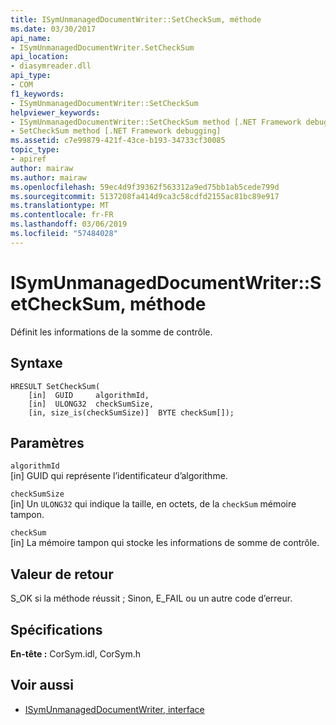 ```yaml
---
title: ISymUnmanagedDocumentWriter::SetCheckSum, méthode
ms.date: 03/30/2017
api_name:
- ISymUnmanagedDocumentWriter.SetCheckSum
api_location:
- diasymreader.dll
api_type:
- COM
f1_keywords:
- ISymUnmanagedDocumentWriter::SetCheckSum
helpviewer_keywords:
- ISymUnmanagedDocumentWriter::SetCheckSum method [.NET Framework debugging]
- SetCheckSum method [.NET Framework debugging]
ms.assetid: c7e99879-421f-43ce-b193-34733cf30085
topic_type:
- apiref
author: mairaw
ms.author: mairaw
ms.openlocfilehash: 59ec4d9f39362f563312a9ed75bb1ab5cede799d
ms.sourcegitcommit: 5137208fa414d9ca3c58cdfd2155ac81bc89e917
ms.translationtype: MT
ms.contentlocale: fr-FR
ms.lasthandoff: 03/06/2019
ms.locfileid: "57484028"
---
```

# <a name="isymunmanageddocumentwritersetchecksum-method"></a>ISymUnmanagedDocumentWriter::SetCheckSum, méthode
Définit les informations de la somme de contrôle.  
  
## <a name="syntax"></a>Syntaxe  
  
```  
HRESULT SetCheckSum(  
    [in]  GUID     algorithmId,  
    [in]  ULONG32  checkSumSize,  
    [in, size_is(checkSumSize)]  BYTE checkSum[]);  
```  
  
## <a name="parameters"></a>Paramètres  
 `algorithmId`  
 [in] GUID qui représente l’identificateur d’algorithme.  
  
 `checkSumSize`  
 [in] Un `ULONG32` qui indique la taille, en octets, de la `checkSum` mémoire tampon.  
  
 `checkSum`  
 [in] La mémoire tampon qui stocke les informations de somme de contrôle.  
  
## <a name="return-value"></a>Valeur de retour  
 S_OK si la méthode réussit ; Sinon, E_FAIL ou un autre code d’erreur.  
  
## <a name="requirements"></a>Spécifications  
 **En-tête :** CorSym.idl, CorSym.h  
  
## <a name="see-also"></a>Voir aussi
- [ISymUnmanagedDocumentWriter, interface](../../../../docs/framework/unmanaged-api/diagnostics/isymunmanageddocumentwriter-interface.md)
